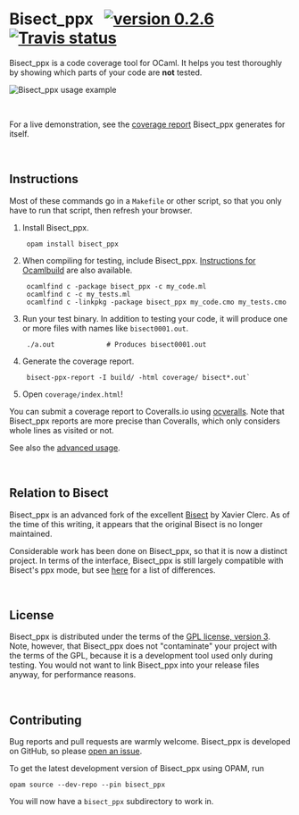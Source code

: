 # Bisect_ppx &nbsp; [![version 0.2.6][version]][releases] [![Travis status][travis-img]][travis]

Bisect_ppx is a code coverage tool for OCaml. It helps you test thoroughly by
showing which parts of your code are **not** tested.

![Bisect_ppx usage example][sample]

<br>

For a live demonstration, see the [coverage report][self-coverage] Bisect_ppx
generates for itself.

[releases]:      https://github.com/rleonid/bisect_ppx/releases
[version]:       https://img.shields.io/badge/version-0.2.6-blue.svg
[self-coverage]: http://rleonid.github.io/bisect_ppx/coverage/
[travis]:        https://travis-ci.org/rleonid/bisect_ppx/branches
[travis-img]:    https://img.shields.io/travis/rleonid/bisect_ppx/master.svg
[sample]:        https://raw.githubusercontent.com/rleonid/bisect_ppx/readme/doc/sample.gif



<br>

## Instructions

Most of these commands go in a `Makefile` or other script, so that you only have
to run that script, then refresh your browser.

1. Install Bisect_ppx.

        opam install bisect_ppx

2. When compiling for testing, include Bisect_ppx.
   [Instructions for Ocamlbuild][ocamlbuild] are also available.

        ocamlfind c -package bisect_ppx -c my_code.ml
        ocamlfind c -c my_tests.ml
        ocamlfind c -linkpkg -package bisect_ppx my_code.cmo my_tests.cmo

3. Run your test binary. In addition to testing your code, it will produce one
   or more files with names like `bisect0001.out`.

        ./a.out             # Produces bisect0001.out

4. Generate the coverage report.

        bisect-ppx-report -I build/ -html coverage/ bisect*.out`

5. Open `coverage/index.html`!

You can submit a coverage report to Coveralls.io using [ocveralls][ocveralls].
Note that Bisect_ppx reports are more precise than Coveralls, which only
considers whole lines as visited or not.

See also the [advanced usage][advanced].

[ocamlbuild]: https://github.com/rleonid/bisect_ppx/blob/readme/doc/advanced.md#Ocamlbuild
[ocveralls]:  https://github.com/sagotch/ocveralls
[advanced]:   https://github.com/rleonid/bisect_ppx/blob/readme/doc/advanced.md



<br>

## Relation to Bisect

Bisect_ppx is an advanced fork of the excellent [Bisect][bisect] by Xavier
Clerc. As of the time of this writing, it appears that the original Bisect is
no longer maintained.

Considerable work has been done on Bisect_ppx, so that it is now a distinct
project. In terms of the interface, Bisect_ppx is still largely compatible with
Bisect's ppx mode, but see [here][differences] for a list of differences.

[bisect]:      http://bisect.x9c.fr/
[differences]: https://github.com/rleonid/bisect_ppx/blob/readme/doc/advanced.md#Differences



<br>

## License

Bisect_ppx is distributed under the terms of the
[GPL license, version 3][license]. Note, however, that Bisect_ppx does not
"contaminate" your project with the terms of the GPL, because it is a
development tool used only during testing. You would not want to link Bisect_ppx
into your release files anyway, for performance reasons.

[license]: https://github.com/rleonid/bisect_ppx/blob/master/doc/COPYING



<br>

## Contributing

Bug reports and pull requests are warmly welcome. Bisect_ppx is developed on
GitHub, so please [open an issue][issues].

To get the latest development version of Bisect_ppx using OPAM, run

```
opam source --dev-repo --pin bisect_ppx
```

You will now have a `bisect_ppx` subdirectory to work in.

[issues]: https://github.com/rleonid/bisect_ppx/issues
